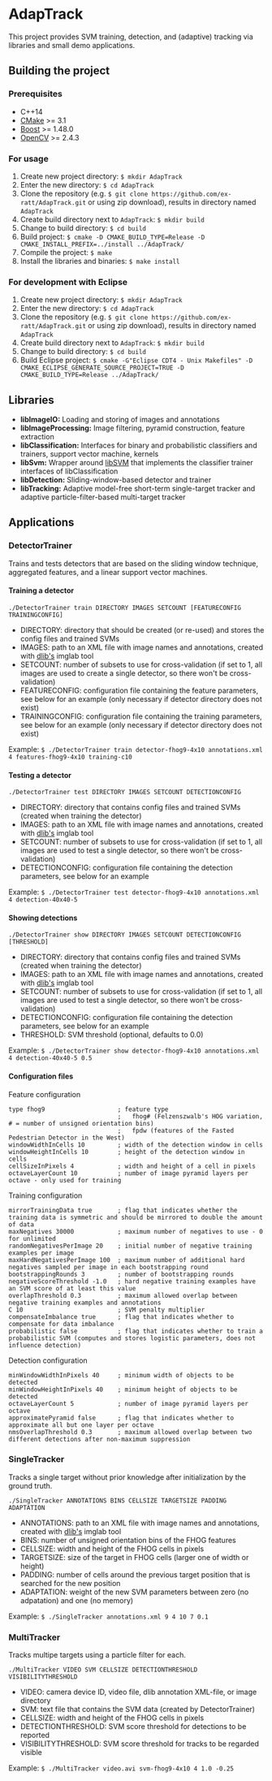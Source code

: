 AdapTrack
=========

This project provides SVM training, detection, and (adaptive) tracking via libraries and small demo applications.


Building the project
--------------------

### Prerequisites

* C++14
* [CMake](http://www.cmake.org/) >= 3.1
* [Boost](http://www.boost.org/) >= 1.48.0
* [OpenCV](http://opencv.org/) >= 2.4.3

### For usage

1. Create new project directory: `$ mkdir AdapTrack`
2. Enter the new directory: `$ cd AdapTrack`
3. Clone the repository (e.g. `$ git clone https://github.com/ex-ratt/AdapTrack.git` or using zip download), results in directory named `AdapTrack`
4. Create build directory next to `AdapTrack`: `$ mkdir build`
5. Change to build directory: `$ cd build`
6. Build project: `$ cmake -D CMAKE_BUILD_TYPE=Release -D CMAKE_INSTALL_PREFIX=../install ../AdapTrack/`
7. Compile the project: `$ make`
8. Install the libraries and binaries: `$ make install`

### For development with Eclipse

1. Create new project directory: `$ mkdir AdapTrack`
2. Enter the new directory: `$ cd AdapTrack`
3. Clone the repository (e.g. `$ git clone https://github.com/ex-ratt/AdapTrack.git` or using zip download), results in directory named `AdapTrack`
4. Create build directory next to `AdapTrack`: `$ mkdir build`
5. Change to build directory: `$ cd build`
6. Build Eclipse project: `$ cmake -G"Eclipse CDT4 - Unix Makefiles" -D CMAKE_ECLIPSE_GENERATE_SOURCE_PROJECT=TRUE -D CMAKE_BUILD_TYPE=Release ../AdapTrack/`


Libraries
---------

* **libImageIO:** Loading and storing of images and annotations
* **libImageProcessing:** Image filtering, pyramid construction, feature extraction
* **libClassification:** Interfaces for binary and probabilistic classifiers and trainers, support vector machine, kernels
* **libSvm:** Wrapper around [libSVM](http://www.csie.ntu.edu.tw/~cjlin/libsvm/) that implements the classifier trainer interfaces of libClassification
* **libDetection:** Sliding-window-based detector and trainer
* **libTracking:** Adaptive model-free short-term single-target tracker and adaptive particle-filter-based multi-target tracker


Applications
------------

### DetectorTrainer

Trains and tests detectors that are based on the sliding window technique, aggregated features, and a linear support vector machines.

#### Training a detector

`./DetectorTrainer train DIRECTORY IMAGES SETCOUNT [FEATURECONFIG TRAININGCONFIG]`

* DIRECTORY: directory that should be created (or re-used) and stores the config files and trained SVMs
* IMAGES: path to an XML file with image names and annotations, created with [dlib's](http://dlib.net/) imglab tool
* SETCOUNT: number of subsets to use for cross-validation (if set to 1, all images are used to create a single detector, so there won't be cross-validation)
* FEATURECONFIG: configuration file containing the feature parameters, see below for an example (only necessary if detector directory does not exist)
* TRAININGCONFIG: configuration file containing the training parameters, see below for an example (only necessary if detector directory does not exist)

Example: `$ ./DetectorTrainer train detector-fhog9-4x10 annotations.xml 4 features-fhog9-4x10 training-c10`

#### Testing a detector

`./DetectorTrainer test DIRECTORY IMAGES SETCOUNT DETECTIONCONFIG`

* DIRECTORY: directory that contains config files and trained SVMs (created when training the detector)
* IMAGES: path to an XML file with image names and annotations, created with [dlib's](http://dlib.net/) imglab tool
* SETCOUNT: number of subsets to use for cross-validation (if set to 1, all images are used to test a single detector, so there won't be cross-validation)
* DETECTIONCONFIG: configuration file containing the detection parameters, see below for an example

Example: `$ ./DetectorTrainer test detector-fhog9-4x10 annotations.xml 4 detection-40x40-5`

#### Showing detections

`./DetectorTrainer show DIRECTORY IMAGES SETCOUNT DETECTIONCONFIG [THRESHOLD]`

* DIRECTORY: directory that contains config files and trained SVMs (created when training the detector)
* IMAGES: path to an XML file with image names and annotations, created with [dlib's](http://dlib.net/) imglab tool
* SETCOUNT: number of subsets to use for cross-validation (if set to 1, all images are used to test a single detector, so there won't be cross-validation)
* DETECTIONCONFIG: configuration file containing the detection parameters, see below for an example
* THRESHOLD: SVM threshold (optional, defaults to 0.0)

Example: `$ ./DetectorTrainer show detector-fhog9-4x10 annotations.xml 4 detection-40x40-5 0.5`

#### Configuration files

Feature configuration

```
type fhog9                    ; feature type
                              ;   fhog# (Felzenszwalb's HOG variation, # = number of unsigned orientation bins)
                              ;   fpdw (features of the Fasted Pedestrian Detector in the West)
windowWidthInCells 10         ; width of the detection window in cells
windowHeightInCells 10        ; height of the detection window in cells
cellSizeInPixels 4            ; width and height of a cell in pixels
octaveLayerCount 10           ; number of image pyramid layers per octave - only used for training
```

Training configuration

```
mirrorTrainingData true       ; flag that indicates whether the training data is symmetric and should be mirrored to double the amount of data
maxNegatives 30000            ; maximum number of negatives to use - 0 for unlimited
randomNegativesPerImage 20    ; initial number of negative training examples per image
maxHardNegativesPerImage 100  ; maximum number of additional hard negatives sampled per image in each bootstrapping round
bootstrappingRounds 3         ; number of bootstrapping rounds
negativeScoreThreshold -1.0   ; hard negative training examples have an SVM score of at least this value
overlapThreshold 0.3          ; maximum allowed overlap between negative training examples and annotations
C 10                          ; SVM penalty multiplier
compensateImbalance true      ; flag that indicates whether to compensate for data imbalance
probabilistic false           ; flag that indicates whether to train a probabilistic SVM (computes and stores logistic parameters, does not influence detection)
```

Detection configuration

```
minWindowWidthInPixels 40     ; minimum width of objects to be detected
minWindowHeightInPixels 40    ; minimum height of objects to be detected
octaveLayerCount 5            ; number of image pyramid layers per octave
approximatePyramid false      ; flag that indicates whether to approximate all but one layer per octave
nmsOverlapThreshold 0.3       ; maximum allowed overlap between two different detections after non-maximum suppression
```

### SingleTracker

Tracks a single target without prior knowledge after initialization by the ground truth.

`./SingleTracker ANNOTATIONS BINS CELLSIZE TARGETSIZE PADDING ADAPTATION`

* ANNOTATIONS: path to an XML file with image names and annotations, created with [dlib's](http://dlib.net/) imglab tool
* BINS: number of unsigned orientation bins of the FHOG features
* CELLSIZE: width and height of the FHOG cells in pixels
* TARGETSIZE: size of the target in FHOG cells (larger one of width or height)
* PADDING: number of cells around the previous target position that is searched for the new position
* ADAPTATION: weight of the new SVM parameters between zero (no adpatation) and one (no memory)

Example: `$ ./SingleTracker annotations.xml 9 4 10 7 0.1`

### MultiTracker

Tracks multipe targets using a particle filter for each.

`./MultiTracker VIDEO SVM CELLSIZE DETECTIONTHRESHOLD VISIBILITYTHRESHOLD`

* VIDEO: camera device ID, video file, dlib annotation XML-file, or image directory
* SVM: text file that contains the SVM data (created by DetectorTrainer)
* CELLSIZE: width and height of the FHOG cells in pixels
* DETECTIONTHRESHOLD: SVM score threshold for detections to be reported
* VISIBILITYTHRESHOLD: SVM score threshold for tracks to be regarded visible

Example: `$ ./MultiTracker video.avi svm-fhog9-4x10 4 1.0 -0.25`

